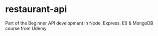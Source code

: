 # restaurant-api

Part of the Beginner API development in Node, Express, E6 & MongoDB course from Udemy
